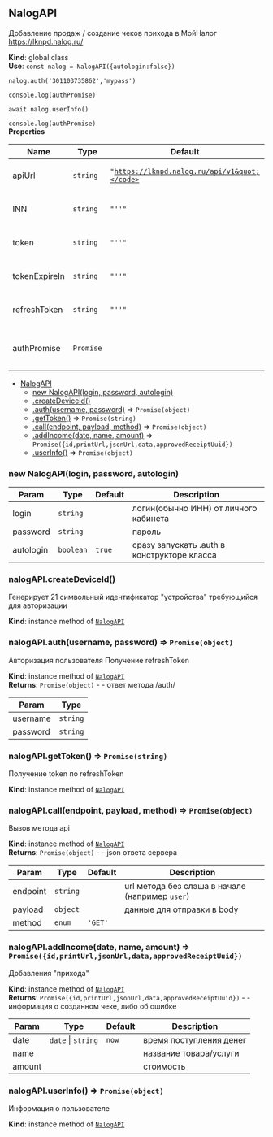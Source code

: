 <a name="NalogAPI"></a>

## NalogAPI
Добавление продаж / создание чеков прихода
в МойНалог https://lknpd.nalog.ru/

**Kind**: global class  
**Use**: ```const nalog = NalogAPI({autologin:false})```

  ```nalog.auth('301103735862','mypass')```

  ```console.log(authPromise)```

  ```await nalog.userInfo()```

  ```console.log(authPromise)```  
**Properties**

| Name | Type | Default | Description |
| --- | --- | --- | --- |
| apiUrl | <code>string</code> | <code>&quot;https://lknpd.nalog.ru/api/v1&quot;</code> | endpoint api личного кабинета |
| INN | <code>string</code> | <code>&quot;&#x27;&#x27;&quot;</code> | доступны после авторизации |
| token | <code>string</code> | <code>&quot;&#x27;&#x27;&quot;</code> | доступны после авторизации |
| tokenExpireIn | <code>string</code> | <code>&quot;&#x27;&#x27;&quot;</code> | доступны после авторизации |
| refreshToken | <code>string</code> | <code>&quot;&#x27;&#x27;&quot;</code> | доступны после авторизации |
| authPromise | <code>Promise</code> | <code></code> | промис для ожидания завершения авторизации |


* [NalogAPI](#NalogAPI)
    * [new NalogAPI(login, password, autologin)](#new_NalogAPI_new)
    * [.createDeviceId()](#NalogAPI+createDeviceId)
    * [.auth(username, password)](#NalogAPI+auth) ⇒ <code>Promise(object)</code>
    * [.getToken()](#NalogAPI+getToken) ⇒ <code>Promise(string)</code>
    * [.call(endpoint, payload, method)](#NalogAPI+call) ⇒ <code>Promise(object)</code>
    * [.addIncome(date, name, amount)](#NalogAPI+addIncome) ⇒ <code>Promise({id,printUrl,jsonUrl,data,approvedReceiptUuid})</code>
    * [.userInfo()](#NalogAPI+userInfo) ⇒ <code>Promise(object)</code>

<a name="new_NalogAPI_new"></a>

### new NalogAPI(login, password, autologin)

| Param | Type | Default | Description |
| --- | --- | --- | --- |
| login | <code>string</code> |  | логин(обычно ИНН) от личного кабинета |
| password | <code>string</code> |  | пароль |
| autologin | <code>boolean</code> | <code>true</code> | сразу запускать .auth в конструкторе класса |

<a name="NalogAPI+createDeviceId"></a>

### nalogAPI.createDeviceId()
Генерирует 21 символьный идентификатор "устройства" требующийся для авторизации

**Kind**: instance method of [<code>NalogAPI</code>](#NalogAPI)  
<a name="NalogAPI+auth"></a>

### nalogAPI.auth(username, password) ⇒ <code>Promise(object)</code>
Авторизация пользователя
Получение refreshToken

**Kind**: instance method of [<code>NalogAPI</code>](#NalogAPI)  
**Returns**: <code>Promise(object)</code> - - ответ метода /auth/  

| Param | Type |
| --- | --- |
| username | <code>string</code> | 
| password | <code>string</code> | 

<a name="NalogAPI+getToken"></a>

### nalogAPI.getToken() ⇒ <code>Promise(string)</code>
Получение token по refreshToken

**Kind**: instance method of [<code>NalogAPI</code>](#NalogAPI)  
<a name="NalogAPI+call"></a>

### nalogAPI.call(endpoint, payload, method) ⇒ <code>Promise(object)</code>
Вызов метода api

**Kind**: instance method of [<code>NalogAPI</code>](#NalogAPI)  
**Returns**: <code>Promise(object)</code> - - json ответа сервера  

| Param | Type | Default | Description |
| --- | --- | --- | --- |
| endpoint | <code>string</code> |  | url метода без слэша в начале (например `user`) |
| payload | <code>object</code> |  | данные для отправки в body |
| method | <code>enum</code> | <code>&#x27;GET&#x27;</code> |  |

<a name="NalogAPI+addIncome"></a>

### nalogAPI.addIncome(date, name, amount) ⇒ <code>Promise({id,printUrl,jsonUrl,data,approvedReceiptUuid})</code>
Добавления "прихода"

**Kind**: instance method of [<code>NalogAPI</code>](#NalogAPI)  
**Returns**: <code>Promise({id,printUrl,jsonUrl,data,approvedReceiptUuid})</code> - - информация о созданном чеке, либо об ошибке  

| Param | Type | Default | Description |
| --- | --- | --- | --- |
| date | <code>date</code> \| <code>string</code> | <code>now</code> | время поступления денег |
| name |  |  | название товара/услуги |
| amount |  |  | стоимость |

<a name="NalogAPI+userInfo"></a>

### nalogAPI.userInfo() ⇒ <code>Promise(object)</code>
Информация о пользователе

**Kind**: instance method of [<code>NalogAPI</code>](#NalogAPI)  

